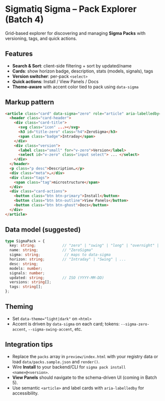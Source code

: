 # Sigmatiq Sigma – Pack Explorer (Batch 4)

Grid-based explorer for discovering and managing **Sigma Packs** with versioning, tags, and quick actions.

## Features
- **Search & Sort**: client-side filtering + sort by updated/name
- **Cards**: show horizon badge, description, stats (models, signals), tags
- **Version switcher**: per-pack `<select>`
- **Quick actions**: Install / View Panels / Docs
- **Theme-aware** with accent color tied to pack using `data-sigma`

## Markup pattern
```html
<article class="card" data-sigma="zero" role="article" aria-labelledby="title-zero">
  <header class="card-header">
    <div class="card-title">
      <svg class="icon" ...></svg>
      <h3 id="title-zero" class="h4">ZeroSigma</h3>
      <span class="badge">Intraday</span>
    </div>
    <div class="version">
      <label class="small" for="v-zero">Version</label>
      <select id="v-zero" class="input select"> ... </select>
    </div>
  </header>
  <p class="p desc">Description…</p>
  <div class="meta">…</div>
  <div class="tags">
    <span class="tag">microstructure</span>
  </div>
  <div class="card-actions">
    <button class="btn btn-primary">Install</button>
    <button class="btn btn-outline">View Panels</button>
    <button class="btn btn-ghost">Docs</button>
  </div>
</article>
```

## Data model (suggested)
```ts
type SigmaPack = {
  key: string;            // "zero" | "swing" | "long" | "overnight" | "custom"
  name: string;           // "ZeroSigma"
  sigma: string;           // maps to data-sigma
  horizon: string;        // "Intraday" | "Swing" | ...
  desc: string;
  models: number;
  signals: number;
  updated: string;        // ISO (YYYY-MM-DD)
  versions: string[];
  tags: string[];
};
```

## Theming
- Set `data-theme="light|dark"` on `<html>`
- Accent is driven by `data-sigma` on each card; tokens: `--sigma-zero-accent`, `--sigma-swing-accent`, etc.

## Integration tips
- Replace the `packs` array in `preview/index.html` with your registry data or load `data/packs.sample.json` and `render()`.
- Wire **Install** to your backend/CLI for `sigma pack install <name>@<version>`.
- **View Panels** should navigate to the schema-driven UI (coming in Batch 5).
- Use semantic `<article>` and label cards with `aria-labelledby` for accessibility.